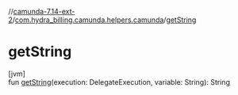 //[camunda-7.14-ext-2](../../index.md)/[com.hydra_billing.camunda.helpers.camunda](index.md)/[getString](get-string.md)

# getString

[jvm]\
fun [getString](get-string.md)(execution: DelegateExecution, variable: String): String
